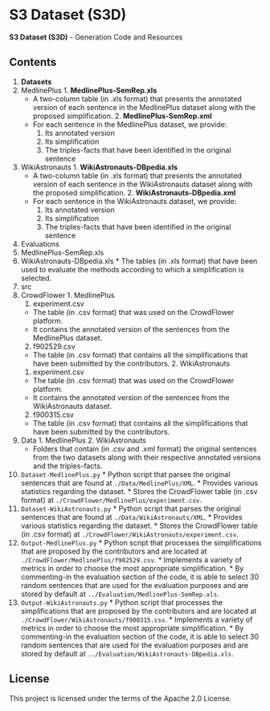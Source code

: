 # S3 Dataset (S3D)
**S3 Dataset (S3D)** - Generation Code and Resources
## Contents
1. **Datasets**
  1. MedlinePlus
    1. **MedlinePlus-SemRep.xls**
      * A two-column table (in .xls format) that presents the annotated version of each sentence in the MedlinePlus dataset along with the proposed simplification.
    2. **MedlinePlus-SemRep.xml**
      * For each sentence in the MedlinePlus dataset, we provide:
        1. Its annotated version
        2. Its simplification
        3. The triples-facts that have been identified in the original sentence
  2. WikiAstronauts
    1. **WikiAstronauts-DBpedia.xls**
      * A two-column table (in .xls format) that presents the annotated version of each sentence in the WikiAstronauts dataset along with the proposed simplification.
    2. **WikiAstronauts-DBpedia.xml**
      * For each sentence in the WikiAstronauts dataset, we provide:
        1. Its annotated version
        2. Its simplification
        3. The triples-facts that have been identified in the original sentence
2. Evaluations
  1. MedlinePlus-SemRep.xls
  2. WikiAstronauts-DBpedia.xls
    * The tables (in .xls format) that have been used to evaluate the methods according to which a simplification is selected.
3. src
  1. CrowdFlower
    1. MedlinePlus
      1. experiment.csv 
        * The table (in .csv format) that was used on the CrowdFlower platform. 
        * It contains the annotated version of the sentences from the MedlinePlus dataset.
      2. f902529.csv
        * The table (in .csv format) that contains all the simplifications that have been submitted by the contributors.
    2. WikiAstronauts
      1. experiment.csv 
        * The table (in .csv format) that was used on the CrowdFlower platform.
        * It contains the annotated version of the sentences from the WikiAstronauts dataset.
      2. f900315.csv
        * The table (in .csv format) that contains all the simplifications that have been submitted by the contributors.
  2. Data
    1. MedlinePlus
    2. WikiAstronauts
      * Folders that contain (in .csv and .xml format) the original sentences from the two datasets along with their respective annotated versions and the triples-facts.
  3. ```Dataset-MedlinePlus.py```
    * Python script that parses the original sentences that are found at ```./Data/MedlinePlus/XML```.
    * Provides various statistics regarding the dataset.
    * Stores the CrowdFlower table (in .csv format) at ```./CrowdFlower/MedlinePlus/experiment.csv```.
  4. ```Dataset-WikiAstronauts.py```
    * Python script that parses the original sentences that are found at ```./Data/WikiAstronauts/XML```.
    * Provides various statistics regarding the dataset.
    * Stores the CrowdFlower table (in .csv format) at ```./CrowdFlower/WikiAstronauts/experiment.csv```.
  5. ```Output-MedlinePlus.py```
    * Python script that processes the simplifications that are proposed by the contributors and are located at ```./CrowdFlower/MedlinePlus/f902529.csv```.
    * Implements a variety of metrics in order to choose the most appropriate simplification.
    * By commenting-in the evaluation section of the code, it is able to select 30 random sentences that are used for the evaluation purposes and are stored by default at ```../Evaluation/MedlinePlus-SemRep.xls```.
  6. ```Output-WikiAstronauts.py```
    * Python script that processes the simplifications that are proposed by the contributors and are located at ```./CrowdFlower/WikiAstronauts/f900315.csv```.
    * Implements a variety of metrics in order to choose the most appropriate simplification.
    * By commenting-in the evaluation section of the code, it is able to select 30 random sentences that are used for the evaluation purposes and are stored by default at ```../Evaluation/WikiAstronauts-DBpedia.xls```.

## License
This project is licensed under the terms of the Apache 2.0 License.
